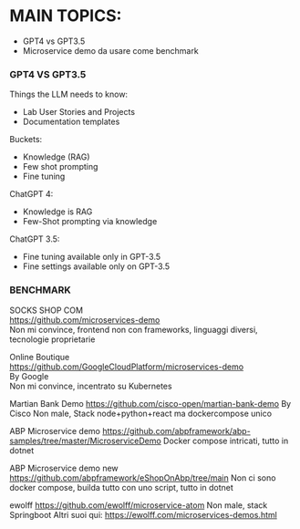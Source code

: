 # MAIN TOPICS:
- GPT4 vs GPT3.5
- Microservice demo da usare come benchmark

### GPT4 VS GPT3.5

Things the LLM needs to know:
- Lab User Stories and Projects
- Documentation templates

Buckets:
- Knowledge (RAG)
- Few shot prompting
- Fine tuning

ChatGPT 4:
- Knowledge is RAG
- Few-Shot prompting via knowledge

ChatGPT 3.5:
- Fine tuning available only in GPT-3.5
- Fine settings available only on GPT-3.5

### BENCHMARK

SOCKS SHOP COM  
https://github.com/microservices-demo  
Non mi convince, frontend non con frameworks, linguaggi diversi, tecnologie proprietarie

Online Boutique  
https://github.com/GoogleCloudPlatform/microservices-demo  
By Google  
Non mi convince, incentrato su Kubernetes

Martian Bank Demo
https://github.com/cisco-open/martian-bank-demo
By Cisco
Non male, Stack node+python+react ma dockercompose unico

ABP Microservice demo
https://github.com/abpframework/abp-samples/tree/master/MicroserviceDemo
Docker compose intricati, tutto in dotnet

ABP Microservice demo new
https://github.com/abpframework/eShopOnAbp/tree/main
Non ci sono docker compose, builda tutto con uno script, tutto in dotnet

ewolff
https://github.com/ewolff/microservice-atom
Non male, stack Springboot
Altri suoi qui: https://ewolff.com/microservices-demos.html

